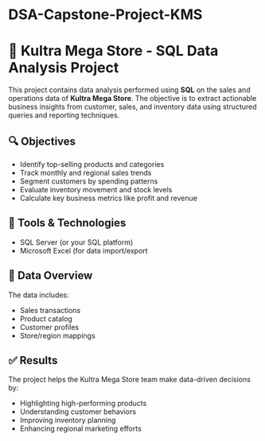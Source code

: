 # DSA-Capstone-Project-KMS
# 🛒 Kultra Mega Store - SQL Data Analysis Project

This project contains data analysis performed using **SQL** on the sales and operations data of **Kultra Mega Store**. The objective is to extract actionable business insights from customer, sales, and inventory data using structured queries and reporting techniques.

## 🔍 Objectives
- Identify top-selling products and categories
- Track monthly and regional sales trends
- Segment customers by spending patterns
- Evaluate inventory movement and stock levels
- Calculate key business metrics like profit and revenue

## 🧰 Tools & Technologies
- SQL Server (or your SQL platform)
- Microsoft Excel (for data import/export 

## 📁 Data Overview
The data includes:
- Sales transactions
- Product catalog
- Customer profiles
- Store/region mappings

## ✅ Results
The project helps the Kultra Mega Store team make data-driven decisions by:
- Highlighting high-performing products
- Understanding customer behaviors
- Improving inventory planning
- Enhancing regional marketing efforts
